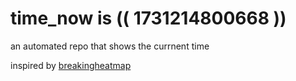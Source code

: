# time_now is (( 1731214800668 ))

an automated repo that shows the currnent time

inspired by [breakingheatmap](https://github.com/breakingheatmap/breakingheatmap)